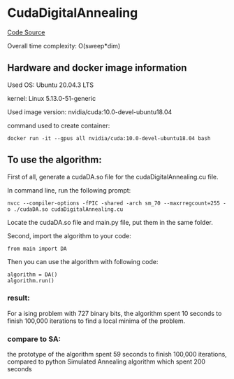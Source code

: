 # CudaDigitalAnnealing

[Code Source](https://github.com/Shutoparu/CudaDigitalAnnealing.git)

Overall time complexity: O(sweep*dim)

## Hardware and docker image information

Used OS: Ubuntu 20.04.3 LTS

kernel: Linux 5.13.0-51-generic

Used image version: nvidia/cuda:10.0-devel-ubuntu18.04

command used to create container: 
```
docker run -it --gpus all nvidia/cuda:10.0-devel-ubuntu18.04 bash
```
## To use the algorithm:

First of all, generate a cudaDA.so file for the cudaDigitalAnnealing.cu file.

In command line, run the following prompt:
```
nvcc --compiler-options -fPIC -shared -arch sm_70 --maxrregcount=255 -o ./cudaDA.so cudaDigitalAnnealing.cu
```
Locate the cudaDA.so file and main.py file, put them in the same folder.

Second, import the algorithm to your code:
```
from main import DA
```
Then you can use the algorithm with following code:
```
algorithm = DA()
algorithm.run()
```
### result:
For a ising problem with 727 binary bits, the algorithm spent 10 seconds to finish 100,000 iterations to find a local minima of the problem.

### compare to SA: 
the prototype of the algorithm spent 59 seconds to finish 100,000 iterations,
compared to python Simulated Annealing algorithm which spent 200 seconds